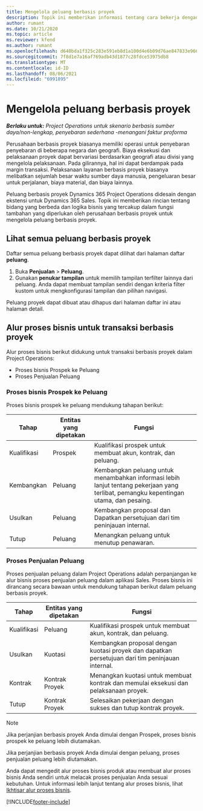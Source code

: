 ```yaml
---
title: Mengelola peluang berbasis proyek
description: Topik ini memberikan informasi tentang cara bekerja dengan peluang yang terkait dengan proyek.
author: rumant
ms.date: 10/21/2020
ms.topic: article
ms.reviewer: kfend
ms.author: rumant
ms.openlocfilehash: d640bda1f325c283e591eb8d1a100d4e6b09d76ae847833e9664c3631eabd154
ms.sourcegitcommit: 7f8d1e7a16af769adb43d1877c28fdce53975db8
ms.translationtype: MT
ms.contentlocale: id-ID
ms.lasthandoff: 08/06/2021
ms.locfileid: "6991895"
---
```

# <a name="manage-project-based-opportunities"></a>Mengelola peluang berbasis proyek

_**Berlaku untuk:** Project Operations untuk skenario berbasis sumber daya/non-lengkap, penyebaran sederhana -menangani faktur proforma_

Perusahaan berbasis proyek biasanya memiliki operasi untuk penyebaran penyebaran di beberapa negara dan geografi. Biaya eksekusi dan pelaksanaan proyek dapat bervariasi berdasarkan geografi atau divisi yang mengelola pelaksanaan. Pada gilirannya, hal ini dapat berdampak pada margin transaksi. Pelaksanaan layanan berbasis proyek biasanya melibatkan sejumlah besar waktu sumber daya manusia, pengeluaran besar untuk perjalanan, biaya material, dan biaya lainnya.

Peluang berbasis proyek Dynamics 365 Project Operations didesain dengan ekstensi untuk Dynamics 365 Sales. Topik ini memberikan rincian tentang bidang yang berbeda dan logika bisnis yang tercakup dalam fungsi tambahan yang diperlukan oleh perusahaan berbasis proyek untuk mengelola peluang berbasis proyek.

## <a name="view-all-project-based-opportunities"></a>Lihat semua peluang berbasis proyek

Daftar semua peluang berbasis proyek dapat dilihat dari halaman daftar **peluang**. 

1. Buka **Penjualan** > **Peluang**.
2. Gunakan **penukar tampilan** untuk memilih tampilan terfilter lainnya dari peluang. Anda dapat membuat tampilan sendiri dengan kriteria filter kustom untuk mengkonfigurasi tampilan dan pilihan navigasi.

Peluang proyek dapat dibuat atau dihapus dari halaman daftar ini atau halaman detail.

## <a name="business-process-flow-for-project-based-deals"></a>Alur proses bisnis untuk transaksi berbasis proyek

Alur proses bisnis berikut didukung untuk transaksi berbasis proyek dalam Project Operations:

- Proses bisnis Prospek ke Peluang
- Proses Penjualan Peluang

### <a name="lead-to-opportunity-business-process"></a>Proses bisnis Prospek ke Peluang 
Proses bisnis prospek ke peluang mendukung tahapan berikut:

| Tahap | Entitas yang dipetakan | Fungsi |
| --- | --- | --- |
| Kualifikasi | Prospek | Kualifikasi prospek untuk membuat akun, kontrak, dan peluang. |
| Kembangkan | Peluang | Kembangkan peluang untuk menambahkan informasi lebih lanjut tentang pekerjaan yang terlibat, pemangku kepentingan utama, dan pesaing. |
| Usulkan | Peluang | Kembangkan proposal dan Dapatkan persetujuan dari tim peninjauan internal. |
| Tutup | Peluang | Menangkan peluang untuk menutup penawaran. |

### <a name="opportunity-sales-process"></a>Proses Penjualan Peluang
Proses penjualan peluang dalam Project Operations adalah perpanjangan ke alur bisnis proses penjualan peluang dalam aplikasi Sales. Proses bisnis ini dirancang secara bawaan untuk mendukung tahapan berikut dalam peluang berbasis proyek.

| Tahap | Entitas yang dipetakan | Fungsi |
| --- | --- | --- |
| Kualifikasi | Peluang | Kualifikasi prospek untuk membuat akun, kontrak, dan peluang. |
| Usulkan | Kuotasi | Kembangkan proposal dengan kuotasi proyek dan dapatkan persetujuan dari tim peninjauan internal. |
| Kontrak | Kontrak Proyek | Menangkan kuotasi untuk membuat kontrak dan memulai eksekusi dan pelaksanaan proyek. |
| Tutup | Kontrak Proyek | Selesaikan pekerjaan dengan sukses dan tutup kontrak proyek. |

> [!NOTE]
> Jika perjanjian berbasis proyek Anda dimulai dengan Prospek, proses bisnis prospek ke peluang lebih diutamakan.
>
> Jika perjanjian berbasis proyek Anda dimulai dengan peluang, proses penjualan peluang lebih diutamakan.

Anda dapat mengedit alur proses bisnis produk atau membuat alur proses bisnis Anda sendiri untuk melacak proses penjualan Anda sesuai kebutuhan. Untuk informasi lebih lanjut tentang alur proses bisnis, lihat [Ikhtisar alur proses bisnis](/dynamics365/customerengagement/on-premises/customize/business-process-flows-overview).


[!INCLUDE[footer-include](../includes/footer-banner.md)]